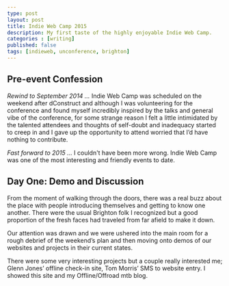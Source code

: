 ```yaml
---
type: post
layout: post
title: Indie Web Camp 2015
description: My first taste of the highly enjoyable Indie Web Camp.
categories : [writing]
published: false
tags: [indieweb, unconference, brighton]
---
```


## Pre-event Confession

*Rewind to September 2014 …* Indie Web Camp was scheduled on the weekend after dConstruct and although I was volunteering for the conference and found myself incredibly inspired by the talks and general vibe of the conference, for some strange reason I felt a little intimidated by the talented attendees and thoughts of self-doubt and inadequacy started to creep in and I gave up the opportunity to attend worried that I’d have nothing to contribute.

*Fast forward to 2015 …* I couldn't have been more wrong. Indie Web Camp was one of the most interesting and friendly events to date.

## Day One: Demo and Discussion

From the moment of walking through the doors, there was a real buzz about the place with people introducing themselves and getting to know one another. There were the usual Brighton folk I recognized but a good proportion of the fresh faces had traveled from far afield to make it down.

Our attention was drawn and we were ushered into the main room for a rough debrief of the weekend’s plan and then moving onto demos of our websites and projects in their current states.

There were some very interesting projects but a couple really interested me; Glenn Jones’ offline check-in site, Tom Morris’ SMS to website entry. I showed this site and my Offline/Offroad mtb blog.
